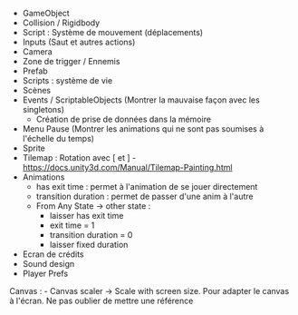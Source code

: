 - GameObject
- Collision / Rigidbody
- Script : Système de mouvement (déplacements)
- Inputs (Saut et autres actions)
- Camera
- Zone de trigger / Ennemis
- Prefab
- Scripts : système de vie
- Scènes 
- Events / ScriptableObjects (Montrer la mauvaise façon avec les singletons)
    - Création de prise de données dans la mémoire
- Menu Pause (Montrer les animations qui ne sont pas soumises à l'échelle du temps)
- Sprite
- Tilemap : Rotation avec [ et ] - https://docs.unity3d.com/Manual/Tilemap-Painting.html
- Animations
    - has exit time : permet à l'animation de se jouer directement
    - transition duration : permet de passer d'une anim à l'autre
    - From Any State -> other state :
        - laisser has exit time
        - exit time = 1
        - transition duration = 0
        - laisser fixed duration
- Ecran de crédits
- Sound design
- Player Prefs

Canvas :
    - Canvas scaler -> Scale with screen size. Pour adapter le canvas à l'écran. Ne pas oublier de mettre une référence